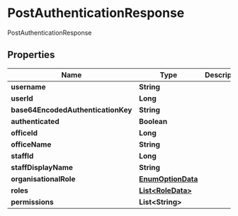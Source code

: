 

# PostAuthenticationResponse

PostAuthenticationResponse
## Properties

Name | Type | Description | Notes
------------ | ------------- | ------------- | -------------
**username** | **String** |  |  [optional]
**userId** | **Long** |  |  [optional]
**base64EncodedAuthenticationKey** | **String** |  |  [optional]
**authenticated** | **Boolean** |  |  [optional]
**officeId** | **Long** |  |  [optional]
**officeName** | **String** |  |  [optional]
**staffId** | **Long** |  |  [optional]
**staffDisplayName** | **String** |  |  [optional]
**organisationalRole** | [**EnumOptionData**](EnumOptionData.md) |  |  [optional]
**roles** | [**List&lt;RoleData&gt;**](RoleData.md) |  |  [optional]
**permissions** | **List&lt;String&gt;** |  |  [optional]



